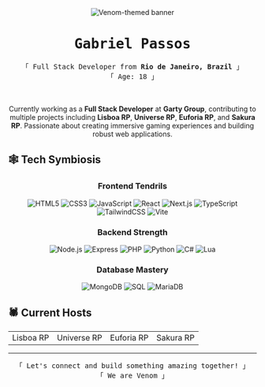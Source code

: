 <div align="center">
  <img src="https://i.pinimg.com/736x/9b/58/26/9b582618470d817ab04525aa772ef4e3.jpg?w=800&h=300&fit=crop" alt="Venom-themed banner">
  <h1>
    <samp>
      Gabriel Passos
    </samp>
  </h1>
</div>

<div align="center" style="align-items: center;">
  <samp>
    「 Full Stack Developer from <b>Rio de Janeiro, Brazil</b> 」
    <br>
    「 Age: 18 」
  </samp>
</div>

<br>

<div align="center">
  <br>
  <p>
    Currently working as a <b>Full Stack Developer</b> at <b>Garty Group</b>, contributing to multiple projects including <b>Lisboa RP</b>, <b>Universe RP</b>, <b>Euforia RP</b>, and <b>Sakura RP</b>. Passionate about creating immersive gaming experiences and building robust web applications.
  </p>
</div>

## 🕸️ Tech Symbiosis

<div align="center">

### Frontend Tendrils
![HTML5](https://img.shields.io/badge/HTML5-%23E34F26.svg?style=for-the-badge&logo=html5&logoColor=white)
![CSS3](https://img.shields.io/badge/CSS3-%231572B6.svg?style=for-the-badge&logo=css3&logoColor=white)
![JavaScript](https://img.shields.io/badge/JavaScript-%23323330.svg?style=for-the-badge&logo=javascript&logoColor=%23F7DF1E)
![React](https://img.shields.io/badge/React-%2320232a.svg?style=for-the-badge&logo=react&logoColor=%2361DAFB)
![Next.js](https://img.shields.io/badge/Next.js-000000?style=for-the-badge&logo=next.js&logoColor=white)
![TypeScript](https://img.shields.io/badge/TypeScript-%23007ACC.svg?style=for-the-badge&logo=typescript&logoColor=white)
![TailwindCSS](https://img.shields.io/badge/TailwindCSS-%2338B2AC.svg?style=for-the-badge&logo=tailwind-css&logoColor=white)
![Vite](https://img.shields.io/badge/Vite-%23646CFF.svg?style=for-the-badge&logo=vite&logoColor=white)

### Backend Strength
![Node.js](https://img.shields.io/badge/Node.js-6DA55F?style=for-the-badge&logo=node.js&logoColor=white)
![Express](https://img.shields.io/badge/Express.js-000000?style=for-the-badge&logo=express&logoColor=white)
![PHP](https://img.shields.io/badge/PHP-%23777BB4.svg?style=for-the-badge&logo=php&logoColor=white)
![Python](https://img.shields.io/badge/Python-%233776AB.svg?style=for-the-badge&logo=python&logoColor=white)
![C#](https://img.shields.io/badge/C%23-%23239120.svg?style=for-the-badge&logo=c-sharp&logoColor=white)
![Lua](https://img.shields.io/badge/Lua-%232C2D72.svg?style=for-the-badge&logo=lua&logoColor=white)

### Database Mastery
![MongoDB](https://img.shields.io/badge/MongoDB-%234ea94b.svg?style=for-the-badge&logo=mongodb&logoColor=white)
![SQL](https://img.shields.io/badge/SQL-%2300f.svg?style=for-the-badge&logo=sqlite&logoColor=white)
![MariaDB](https://img.shields.io/badge/MariaDB-003545?style=for-the-badge&logo=mariadb&logoColor=white)

</div>

## 🕷️ Current Hosts

<table align="center">
  <tr>
    <td align="center">
      Lisboa RP
    </td>
    <td align="center">
      Universe RP
    </td>
    <td align="center">
      Euforia RP
    </td>
    <td align="center">
      Sakura RP
    </td>
  </tr>
</table>

---

<div align="center">
  <samp>
    「 Let's connect and build something amazing together! 」
    <br>
    「 We are Venom 」
  </samp>
</div>
